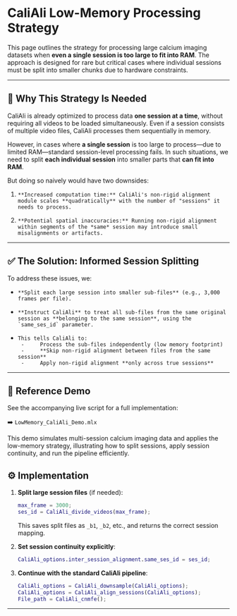 # CaliAli Low-Memory Processing Strategy

This page outlines the strategy for processing large calcium imaging datasets when **even a single session is too large to fit into RAM**. The approach is designed for rare but critical cases where individual sessions must be split into smaller chunks due to hardware constraints.

---

## 🧠 Why This Strategy Is Needed

CaliAli is already optimized to process data **one session at a time**, without requiring all videos to be loaded simultaneously. Even if a session consists of multiple video files, CaliAli processes them sequentially in memory.

However, in cases where **a single session** is too large to process—due to limited RAM—standard session-level processing fails. In such situations, we need to split **each individual session** into smaller parts that **can fit into RAM**.

But doing so naively would have two downsides:

1.     **Increased computation time:** CaliAli's non-rigid alignment module scales **quadratically** with the number of "sessions" it needs to process.
2.     **Potential spatial inaccuracies:** Running non-rigid alignment within segments of the *same* session may introduce small misalignments or artifacts.

---

## ✅ The Solution: Informed Session Splitting

To address these issues, we:

-     **Split each large session into smaller sub-files** (e.g., 3,000 frames per file).
-     **Instruct CaliAli** to treat all sub-files from the same original session as **belonging to the same session**, using the `same_ses_id` parameter.
-     This tells CaliAli to:
       -     Process the sub-files independently (low memory footprint)
       -     **Skip non-rigid alignment between files from the same session**
       -     Apply non-rigid alignment **only across true sessions**

---

## 📄 Reference Demo

See the accompanying live script for a full implementation:

➡️ `LowMemory_CaliAli_Demo.mlx`

This demo simulates multi-session calcium imaging data and applies the low-memory strategy, illustrating how to split sessions, apply session continuity, and run the pipeline efficiently.

## ⚙️ Implementation

1. **Split large session files** (if needed):

   ```matlab
   max_frame = 3000;
   ses_id = CaliAli_divide_videos(max_frame);
   ```

   This saves split files as `_b1`, `_b2`, etc., and returns the correct session mapping.

2. **Set session continuity explicitly**:

   ```matlab
   CaliAli_options.inter_session_alignment.same_ses_id = ses_id;
   ```

3. **Continue with the standard CaliAli pipeline**:

   ```matlab
   CaliAli_options = CaliAli_downsample(CaliAli_options);
   CaliAli_options = CaliAli_align_sessions(CaliAli_options);
   File_path = CaliAli_cnmfe();
   ```
---




